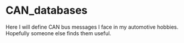 # CAN_databases

Here I will define CAN bus messages I face in my automotive hobbies. Hopefully someone else finds them useful.
